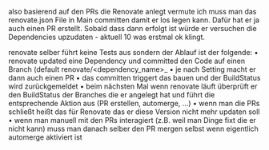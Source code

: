 also basierend auf den PRs die Renovate anlegt vermute ich muss man das renovate.json File in Main committen damit er los legen kann. 
Dafür hat er ja auch einen PR erstellt. Sobald dass dann erfolgt ist würde er versuchen die Dependencies upzudaten - aktuell 10 was erstmal ok klingt.


renovate selber führt keine Tests aus sondern der Ablauf ist der folgende:
• renovate updated eine Dependency und committed den Code auf einen Branch (default
renovate/<dependency_name>_<version>
• je nach Setting macht er dann auch einen PR
• das committen triggert das bauen und der BuildStatus wird zurückgemeldet
• beim nächsten Mal wenn renovate läuft überprüft er den BuildStatus der Branches die er angelegt hat und führt die entsprechende Aktion aus (PR erstellen, automerge, ...)
• wenn man die PRs schließt heißt das für Renovate das er diese Version nicht mehr updaten soll
• wenn man manuell mit den PRs interagiert (z.B. weil man Dinge fixt die er nicht kann) muss man danach selber den
PR mergen selbst wenn eigentlich automerge aktiviert ist